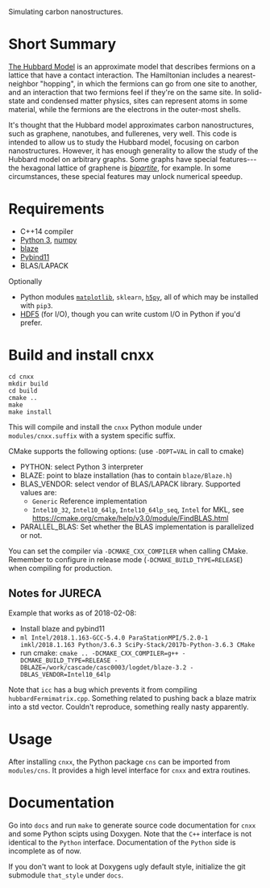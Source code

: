 Simulating carbon nanostructures.

# Short Summary

[The Hubbard Model][hubbard] is an approximate model that describes fermions on a lattice that have a contact interaction.  The Hamiltonian  includes a nearest-neighbor "hopping", in which the fermions can go from one site to another, and an interaction that two fermions feel if they're on the same site.  In solid-state and condensed matter physics, sites can represent atoms in some material, while the fermions are the electrons in the outer-most shells.

It's thought that the Hubbard model approximates carbon nanostructures, such as graphene, nanotubes, and fullerenes, very well.  This code is intended to allow us to study the Hubbard model, focusing on carbon nanostructures.  However, it has enough generality to allow the study of the Hubbard model on arbitrary graphs.  Some graphs have special features---the hexagonal lattice of graphene is [*bipartite*](https://en.wikipedia.org/wiki/Bipartite_graph), for example.  In some circumstances, these special features may unlock numerical speedup.

[hubbard]:  https://doi.org/10.1098%2Frspa.1963.0204


# Requirements

- C++14 compiler
- [Python 3](https://www.python.org/), [numpy](http://www.numpy.org/)
- [blaze](https://bitbucket.org/blaze-lib/blaze)
- [Pybind11](https://github.com/pybind/pybind11)
- BLAS/LAPACK

Optionally

- Python modules [`matplotlib`](https://matplotlib.org/), `sklearn`, [`h5py`](http://www.h5py.org/), all of which may be installed with `pip3`.
- [HDF5](https://www.hdfgroup.org/) (for I/O), though you can write custom I/O in Python if you'd prefer.

# Build and install cnxx

```
cd cnxx
mkdir build
cd build
cmake ..
make
make install
```
This will compile and install the `cnxx` Python module under `modules/cnxx.suffix` with
a system specific suffix.

CMake supports the following options: (use `-DOPT=VAL` in call to cmake)
- PYTHON: select Python 3 interpreter
- BLAZE: point to blaze installation (has to contain `blaze/Blaze.h`)
- BLAS_VENDOR: select vendor of BLAS/LAPACK library. Supported values are:
    - `Generic` Reference implementation
    - `Intel10_32`, `Intel10_64lp`, `Intel10_64lp_seq`, `Intel` for MKL, see https://cmake.org/cmake/help/v3.0/module/FindBLAS.html
- PARALLEL_BLAS: Set whether the BLAS implementation is parallelized or not.

You can set the compiler via `-DCMAKE_CXX_COMPILER` when calling CMake.
Remember to configure in release mode (`-DCMAKE_BUILD_TYPE=RELEASE`) when compiling for production.

## Notes for JURECA
Example that works as of 2018-02-08:
- Install blaze and pybind11
- `ml Intel/2018.1.163-GCC-5.4.0 ParaStationMPI/5.2.0-1 imkl/2018.1.163 Python/3.6.3 SciPy-Stack/2017b-Python-3.6.3 CMake`
- run cmake: `cmake .. -DCMAKE_CXX_COMPILER=g++ -DCMAKE_BUILD_TYPE=RELEASE -DBLAZE=/work/cascade/casc0003/logdet/blaze-3.2 -DBLAS_VENDOR=Intel10_64lp`

Note that `icc` has a bug which prevents it from compiling `hubbardFermimatrix.cpp`.
Something related to pushing back a blaze matrix into a std vector.
Couldn't reproduce, something really nasty apparently.


# Usage

After installing `cnxx`, the Python package `cns` can be imported from `modules/cns`.
It provides a high level interface for `cnxx` and extra routines.


# Documentation

Go into `docs` and run `make` to generate source code documentation for `cnxx` and some
Python scipts using Doxygen. Note that the `C++` interface is not identical to the
`Python` interface. Documentation of the `Python` side is incomplete as of now.

If you don't want to look at Doxygens ugly default style, initialize the git submodule
`that_style` under `docs`.

